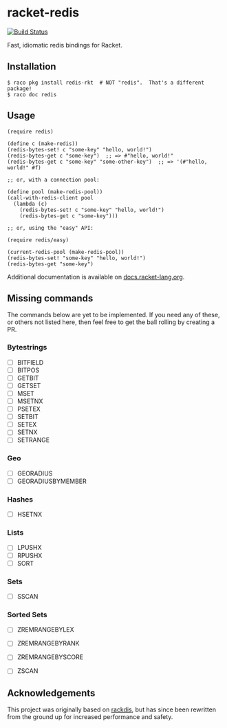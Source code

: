 # racket-redis

[![Build Status](https://img.shields.io/endpoint.svg?url=https%3A%2F%2Factions-badge.atrox.dev%2FBogdanp%2Fracket-redis%2Fbadge&style=flat)](https://actions-badge.atrox.dev/Bogdanp/racket-redis/goto)

Fast, idiomatic redis bindings for Racket.

## Installation

    $ raco pkg install redis-rkt  # NOT "redis".  That's a different package!
    $ raco doc redis

## Usage

```racket
(require redis)

(define c (make-redis))
(redis-bytes-set! c "some-key" "hello, world!")
(redis-bytes-get c "some-key")  ;; => #"hello, world!"
(redis-bytes-get c "some-key" "some-other-key")  ;; => '(#"hello, world!" #f)

;; or, with a connection pool:

(define pool (make-redis-pool))
(call-with-redis-client pool
  (lambda (c)
    (redis-bytes-set! c "some-key" "hello, world!")
    (redis-bytes-get c "some-key")))

;; or, using the "easy" API:

(require redis/easy)

(current-redis-pool (make-redis-pool))
(redis-bytes-set! "some-key" "hello, world!")
(redis-bytes-get "some-key")
```

Additional documentation is available on [docs.racket-lang.org][docs].

## Missing commands

The commands below are yet to be implemented.  If you need any of
these, or others not listed here, then feel free to get the ball
rolling by creating a PR.

### Bytestrings

* [ ]  BITFIELD
* [ ]  BITPOS
* [ ]  GETBIT
* [ ]  GETSET
* [ ]  MSET
* [ ]  MSETNX
* [ ]  PSETEX
* [ ]  SETBIT
* [ ]  SETEX
* [ ]  SETNX
* [ ]  SETRANGE

### Geo

* [ ]  GEORADIUS
* [ ]  GEORADIUSBYMEMBER

### Hashes

* [ ]  HSETNX

### Lists

* [ ]  LPUSHX
* [ ]  RPUSHX
* [ ]  SORT

### Sets

* [ ]  SSCAN

### Sorted Sets

* [ ]  ZREMRANGEBYLEX
* [ ]  ZREMRANGEBYRANK
* [ ]  ZREMRANGEBYSCORE
* [ ]  ZSCAN


## Acknowledgements

This project was originally based on [rackdis], but has since been
rewritten from the ground up for increased performance and safety.


[docs]: https://docs.racket-lang.org/redis@redis-doc/index.html
[rackdis]: https://github.com/eu90h/rackdis
